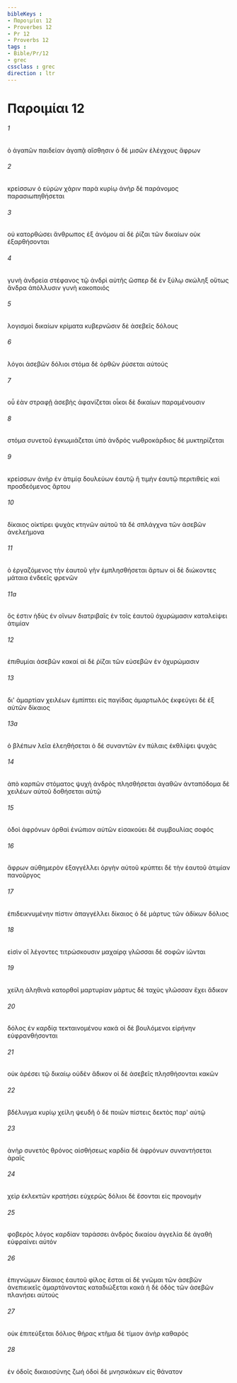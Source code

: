 ```yaml
---
bibleKeys : 
- Παροιμίαι 12
- Proverbes 12
- Pr 12
- Proverbs 12
tags : 
- Bible/Pr/12
- grec
cssclass : grec
direction : ltr
---
```


# Παροιμίαι 12

###### 1
ὁ ἀγαπῶν παιδείαν ἀγαπᾷ αἴσθησιν ὁ δὲ μισῶν ἐλέγχους ἄφρων
###### 2
κρείσσων ὁ εὑρὼν χάριν παρὰ κυρίῳ ἀνὴρ δὲ παράνομος παρασιωπηθήσεται
###### 3
οὐ κατορθώσει ἄνθρωπος ἐξ ἀνόμου αἱ δὲ ῥίζαι τῶν δικαίων οὐκ ἐξαρθήσονται
###### 4
γυνὴ ἀνδρεία στέφανος τῷ ἀνδρὶ αὐτῆς ὥσπερ δὲ ἐν ξύλῳ σκώληξ οὕτως ἄνδρα ἀπόλλυσιν γυνὴ κακοποιός
###### 5
λογισμοὶ δικαίων κρίματα κυβερνῶσιν δὲ ἀσεβεῖς δόλους
###### 6
λόγοι ἀσεβῶν δόλιοι στόμα δὲ ὀρθῶν ῥύσεται αὐτούς
###### 7
οὗ ἐὰν στραφῇ ἀσεβὴς ἀφανίζεται οἶκοι δὲ δικαίων παραμένουσιν
###### 8
στόμα συνετοῦ ἐγκωμιάζεται ὑπὸ ἀνδρός νωθροκάρδιος δὲ μυκτηρίζεται
###### 9
κρείσσων ἀνὴρ ἐν ἀτιμίᾳ δουλεύων ἑαυτῷ ἢ τιμὴν ἑαυτῷ περιτιθεὶς καὶ προσδεόμενος ἄρτου
###### 10
δίκαιος οἰκτίρει ψυχὰς κτηνῶν αὐτοῦ τὰ δὲ σπλάγχνα τῶν ἀσεβῶν ἀνελεήμονα
###### 11
ὁ ἐργαζόμενος τὴν ἑαυτοῦ γῆν ἐμπλησθήσεται ἄρτων οἱ δὲ διώκοντες μάταια ἐνδεεῖς φρενῶν
###### 11a
ὅς ἐστιν ἡδὺς ἐν οἴνων διατριβαῖς ἐν τοῖς ἑαυτοῦ ὀχυρώμασιν καταλείψει ἀτιμίαν
###### 12
ἐπιθυμίαι ἀσεβῶν κακαί αἱ δὲ ῥίζαι τῶν εὐσεβῶν ἐν ὀχυρώμασιν
###### 13
δι' ἁμαρτίαν χειλέων ἐμπίπτει εἰς παγίδας ἁμαρτωλός ἐκφεύγει δὲ ἐξ αὐτῶν δίκαιος
###### 13a
ὁ βλέπων λεῖα ἐλεηθήσεται ὁ δὲ συναντῶν ἐν πύλαις ἐκθλίψει ψυχάς
###### 14
ἀπὸ καρπῶν στόματος ψυχὴ ἀνδρὸς πλησθήσεται ἀγαθῶν ἀνταπόδομα δὲ χειλέων αὐτοῦ δοθήσεται αὐτῷ
###### 15
ὁδοὶ ἀφρόνων ὀρθαὶ ἐνώπιον αὐτῶν εἰσακούει δὲ συμβουλίας σοφός
###### 16
ἄφρων αὐθημερὸν ἐξαγγέλλει ὀργὴν αὐτοῦ κρύπτει δὲ τὴν ἑαυτοῦ ἀτιμίαν πανοῦργος
###### 17
ἐπιδεικνυμένην πίστιν ἀπαγγέλλει δίκαιος ὁ δὲ μάρτυς τῶν ἀδίκων δόλιος
###### 18
εἰσὶν οἳ λέγοντες τιτρώσκουσιν μαχαίρᾳ γλῶσσαι δὲ σοφῶν ἰῶνται
###### 19
χείλη ἀληθινὰ κατορθοῖ μαρτυρίαν μάρτυς δὲ ταχὺς γλῶσσαν ἔχει ἄδικον
###### 20
δόλος ἐν καρδίᾳ τεκταινομένου κακά οἱ δὲ βουλόμενοι εἰρήνην εὐφρανθήσονται
###### 21
οὐκ ἀρέσει τῷ δικαίῳ οὐδὲν ἄδικον οἱ δὲ ἀσεβεῖς πλησθήσονται κακῶν
###### 22
βδέλυγμα κυρίῳ χείλη ψευδῆ ὁ δὲ ποιῶν πίστεις δεκτὸς παρ' αὐτῷ
###### 23
ἀνὴρ συνετὸς θρόνος αἰσθήσεως καρδία δὲ ἀφρόνων συναντήσεται ἀραῖς
###### 24
χεὶρ ἐκλεκτῶν κρατήσει εὐχερῶς δόλιοι δὲ ἔσονται εἰς προνομήν
###### 25
φοβερὸς λόγος καρδίαν ταράσσει ἀνδρὸς δικαίου ἀγγελία δὲ ἀγαθὴ εὐφραίνει αὐτόν
###### 26
ἐπιγνώμων δίκαιος ἑαυτοῦ φίλος ἔσται αἱ δὲ γνῶμαι τῶν ἀσεβῶν ἀνεπιεικεῖς ἁμαρτάνοντας καταδιώξεται κακά ἡ δὲ ὁδὸς τῶν ἀσεβῶν πλανήσει αὐτούς
###### 27
οὐκ ἐπιτεύξεται δόλιος θήρας κτῆμα δὲ τίμιον ἀνὴρ καθαρός
###### 28
ἐν ὁδοῖς δικαιοσύνης ζωή ὁδοὶ δὲ μνησικάκων εἰς θάνατον

